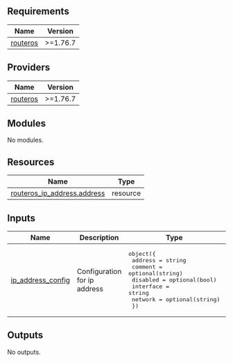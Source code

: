 <!-- BEGIN_TF_DOCS -->
## Requirements

| Name | Version |
|------|---------|
| <a name="requirement_routeros"></a> [routeros](#requirement\_routeros) | >=1.76.7 |

## Providers

| Name | Version |
|------|---------|
| <a name="provider_routeros"></a> [routeros](#provider\_routeros) | >=1.76.7 |

## Modules

No modules.

## Resources

| Name | Type |
|------|------|
| [routeros_ip_address.address](https://registry.terraform.io/providers/terraform-routeros/routeros/latest/docs/resources/ip_address) | resource |

## Inputs

| Name | Description | Type | Default | Required |
|------|-------------|------|---------|:--------:|
| <a name="input_ip_address_config"></a> [ip\_address\_config](#input\_ip\_address\_config) | Configuration for ip address | <pre>object({<br/>    address   = string<br/>    comment   = optional(string)<br/>    disabled  = optional(bool)<br/>    interface = string<br/>    network   = optional(string)<br/>  })</pre> | n/a | yes |

## Outputs

No outputs.
<!-- END_TF_DOCS -->